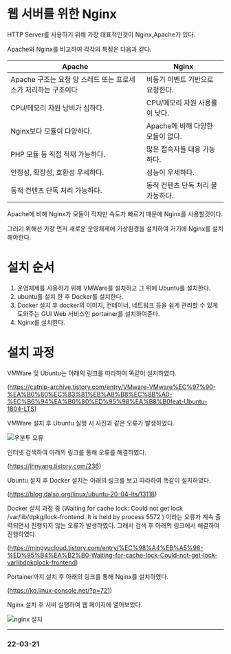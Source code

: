 # 웹 서버를 위한 Nginx
HTTP Server를 사용하기 위해 가장 대표적인것이 Nginx,Apache가 있다.

Apache와 Nginx를 비교하여 각각의 특징은 다음과 같다.

|Apache|Nginx|
|--|--|
|Apache 구조는 요청 당 스레드 또는 프로세스가 처리하는 구조이다|비동기 이벤트 기반으로 요청한다.|
|CPU/메모리 자원 낭비가 심하다.|CPU/메모리 자원 사용률이 낮다.|
|Nginx보다 모듈이 다양하다.|Apache에 비해 다양한 모듈이 없다.|
|PHP 모듈 등 직접 적재 가능하다.|많은 접속자들 대응 가능하다.|
|안정성, 확장성, 호환성 우세하다.|성능이 우세하다.|
|동적 컨텐츠 단독 처리 가능하다.|동적 컨텐츠 단독 처리 불가능하다.|




Apache에 비해 Nginx가 모듈이 적지만 속도가 빠르기 때문에 Nginx를 사용할것이다.

그러기 위해선 가장 먼저 새로운 운영체제에 가상환경을 설치하여 거기에 Nginx를 설치해야한다.

# 설치 순서
1. 운영체제를 사용하기 위해 VMWare를 설치하고 그 위에 Ubuntu를 설치한다.
2. ubuntu를 설치 한 후 Docker를 설치한다.
3. Docker 설치 후 docker의 이미지, 컨테이너, 네트워크 등을 쉽게 관리할 수 있게 도와주는 GUI Web 서비스인 portainer를 설치하여준다.
4. Nginx를 설치한다.

# 설치 과정
VMWare 및 Ubuntu는 아래의 링크를 따라하여 똑같이 설치하였다.

(https://catnip-archive.tistory.com/entry/VMware-VMware%EC%97%90-%EA%B0%80%EC%83%81%EB%A8%B8%EC%8B%A0-%EC%B6%94%EA%B0%80%ED%95%98%EA%B8%B0feat-Ubuntu-1804-LTS)

VMWare 설치 후 Ubuntu 실행 시 사진과 같은 오류가 발생하였다.


![우분투 오류](https://user-images.githubusercontent.com/101045853/159724999-88ef0ab2-4c81-4e1d-b305-dbd9a1a84cba.png)


인터넷 검색하여 아래의 링크를 통해 오류를 해결하였다.

(https://jhnyang.tistory.com/236)

Ubuntu 설치 후 Docker 설치는 아래의 링크를 보고 따라하여 똑같이 설치하였다.

(https://blog.dalso.org/linux/ubuntu-20-04-lts/13118)

Docker 설치 과정 중 (Waiting for cache lock: Could not get lock /var/lib/dpkg/lock-frontend. It is held by process 5572 ) 이라는 오류가 계속 출력되면서 진행되지 않는 오류가 발생하였다. 그래서 검색 후 아래의 링크에서 해결하여 진행하였다.

(https://mingyucloud.tistory.com/entry/%EC%98%A4%EB%A5%98-%ED%95%B4%EA%B2%B0-Waiting-for-cache-lock-Could-not-get-lock-varlibdpkglock-frontend)

Portainer까지 설치 후 아래의 링크를 통해 Nginx를 설치하였다.

(https://ko.linux-console.net/?p=721)

Nginx 설치 후 서버 실행하여 웹 페이지에 열어보았다.

![nginx 설치](https://user-images.githubusercontent.com/101045853/159726835-6d18e7d8-32b5-4158-88c8-bef5dc4dc55b.JPG)

---
### 22-03-21
